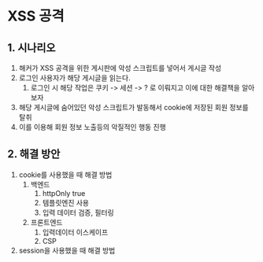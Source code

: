 # XSS 공격

## 1. 시나리오

1. 해커가 XSS 공격을 위한 게시판에 악성 스크립트를 넣어서 게시글 작성
2. 로그인 사용자가 해당 게시글을 읽는다.
   1. 로그인 시 해당 작업은 쿠키 -> 세션 -> ? 로 이뤄지고 이에 대한 해결책을 알아보자
3. 해당 게시글에 숨어있던 악성 스크립트가 발동해서 cookie에 저장된 회원 정보를 탈취
4. 이를 이용해 회원 정보 노출등의 악질적인 행동 진행

## 2. 해결 방안
1. cookie를 사용했을 때 해결 방법
   1. 백엔드
      1. httpOnly true
      2. 템플릿엔진 사용
      3. 입력 데이터 검증, 필터링
   2. 프론트엔드
      1. 입력데이터 이스케이프
      2. CSP
2. session을 사용했을 때 해결 방법




